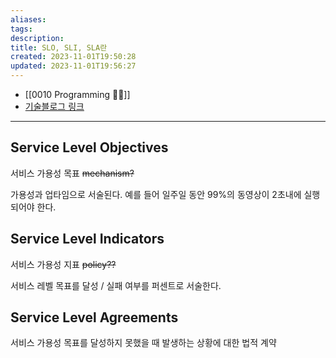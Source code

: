 ```yaml
---
aliases: 
tags: 
description:
title: SLO, SLI, SLA란
created: 2023-11-01T19:50:28
updated: 2023-11-01T19:56:27
---
```

- [[0010 Programming 👩‍💻]]
- [기술블로그 링크](https://newrelic.com/kr/blog/best-practices/what-are-slos-slis-slas)
___

## Service Level Objectives

서비스 가용성 목표 ~~mechanism?~~

가용성과 업타임으로 서술된다. 예를 들어 일주일 동안 99%의 동영상이 2초내에 실행되어야 한다.

## Service Level Indicators

서비스 가용성 지표 ~~policy??~~

서비스 레벨 목표를 달성 / 실패 여부를 퍼센트로 서술한다. 

## Service Level Agreements

서비스 가용성 목표를 달성하지 못했을 때 발생하는 상황에 대한 법적 계약

